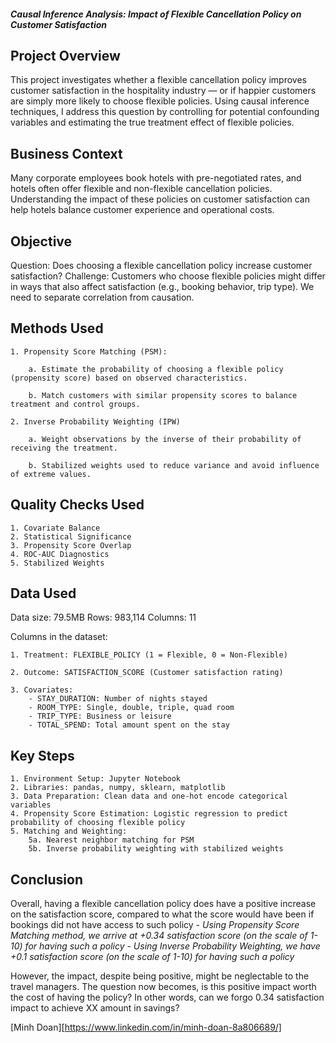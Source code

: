 ##### Causal Inference Analysis: Impact of Flexible Cancellation Policy on Customer Satisfaction

## Project Overview
This project investigates whether a flexible cancellation policy improves customer satisfaction in the hospitality industry — or if happier customers are simply more likely to choose flexible policies. Using causal inference techniques, I address this question by controlling for potential confounding variables and estimating the true treatment effect of flexible policies.

## Business Context
Many corporate employees book hotels with pre-negotiated rates, and hotels often offer flexible and non-flexible cancellation policies. Understanding the impact of these policies on customer satisfaction can help hotels balance customer experience and operational costs.

## Objective
Question: Does choosing a flexible cancellation policy increase customer satisfaction?
Challenge: Customers who choose flexible policies might differ in ways that also affect satisfaction (e.g., booking behavior, trip type). We need to separate correlation from causation.

## Methods Used
    1. Propensity Score Matching (PSM):
   
        a. Estimate the probability of choosing a flexible policy (propensity score) based on observed characteristics.

        b. Match customers with similar propensity scores to balance treatment and control groups.

    2. Inverse Probability Weighting (IPW)
   
        a. Weight observations by the inverse of their probability of receiving the treatment.
 
        b. Stabilized weights used to reduce variance and avoid influence of extreme values.

## Quality Checks Used
    1. Covariate Balance
    2. Statistical Significance
    3. Propensity Score Overlap
    4. ROC-AUC Diagnostics
    5. Stabilized Weights
    
## Data Used

Data size: 79.5MB Rows: 983,114 Columns: 11

Columns in the dataset:

    1. Treatment: FLEXIBLE_POLICY (1 = Flexible, 0 = Non-Flexible)

    2. Outcome: SATISFACTION_SCORE (Customer satisfaction rating)

    3. Covariates:
        - STAY_DURATION: Number of nights stayed
        - ROOM_TYPE: Single, double, triple, quad room
        - TRIP_TYPE: Business or leisure
        - TOTAL_SPEND: Total amount spent on the stay

## Key Steps
    1. Environment Setup: Jupyter Notebook
    2. Libraries: pandas, numpy, sklearn, matplotlib
    3. Data Preparation: Clean data and one-hot encode categorical variables
    4. Propensity Score Estimation: Logistic regression to predict probability of choosing flexible policy
    5. Matching and Weighting:
        5a. Nearest neighbor matching for PSM
        5b. Inverse probability weighting with stabilized weights

## Conclusion
Overall, having a flexible cancellation policy does have a positive increase on the satisfaction score, compared to what the score would have been if bookings did not have access to such policy
*- Using Propensity Score Matching method, we arrive at +0.34 satisfaction score (on the scale of 1-10) for having such a policy*
*- Using Inverse Probability Weighting, we have +0.1 satisfaction score (on the scale of 1-10) for having such a policy*

However, the impact, despite being positive, might be neglectable to the travel managers. The question now becomes, is this positive impact worth the cost of having the policy? In other words, can we forgo 0.34 satisfaction impact to achieve XX amount in savings?

[Minh Doan][https://www.linkedin.com/in/minh-doan-8a806689/]
